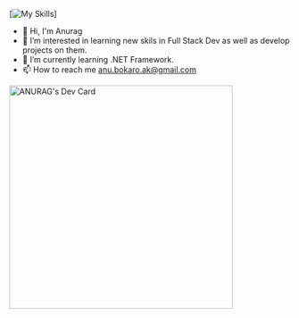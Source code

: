 [![My Skills](https://skillicons.dev/icons?i=js,html,css,react,cpp,python,java,nodejs,mongodb,spring,hibernate)]
- 👋 Hi, I'm Anurag
- 👀 I’m interested in learning new skils in Full Stack Dev as well as develop projects on them.
- 🌱 I’m currently learning .NET Framework.
- 📫 How to reach me anu.bokaro.ak@gmail.com

<!---
killcoder26/killcoder26 is a ✨ special ✨ repository because its `README.md` (this file) appears on your GitHub profile.
You can click the Preview link to take a look at your changes.
--->
<a href="https://app.daily.dev/killcoder26"><img src="https://api.daily.dev/devcards/4b915e40052b4efe9c21af8cc3808a88.png?r=evu" width="400" alt="ANURAG's Dev Card"/></a>

